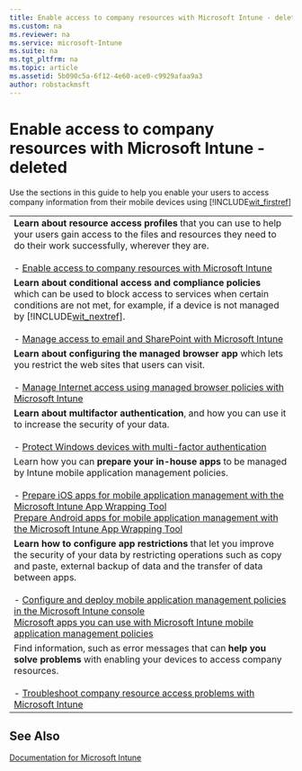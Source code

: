 ```yaml
---
title: Enable access to company resources with Microsoft Intune - deleted
ms.custom: na
ms.reviewer: na
ms.service: microsoft-Intune
ms.suite: na
ms.tgt_pltfrm: na
ms.topic: article
ms.assetid: 5b090c5a-6f12-4e60-ace0-c9929afaa9a3
author: robstackmsft
---
```

# Enable access to company resources with Microsoft Intune - deleted
Use the sections in this guide to help you enable your users to access company information from their mobile devices using [!INCLUDE[wit_firstref](../Token/wit_firstref_md.md)]

||
|-|
|**Learn about resource access profiles** that you can use to help your users gain access to the files and resources they need to do their work successfully, wherever they are.<br /><br />-   [Enable access to company resources with Microsoft Intune](../Topic/Enable-access-to-company-resources-with-Microsoft-Intune.md)|
|**Learn about conditional access and compliance policies** which can be used to block access to services when certain conditions are not met, for example, if a device is not managed by [!INCLUDE[wit_nextref](../Token/wit_nextref_md.md)].<br /><br />-   [Manage access to email and SharePoint with Microsoft Intune](../Topic/Manage-access-to-email-and-SharePoint-with-Microsoft-Intune.md)|
|**Learn about configuring the managed browser app** which lets you restrict the web sites that users can visit.<br /><br />-   [Manage Internet access using managed browser policies with Microsoft Intune](../Topic/Manage-Internet-access-using-managed-browser-policies-with-Microsoft-Intune.md)|
|**Learn about multifactor authentication**, and how you can use it to increase the security of your data.<br /><br />-   [Protect Windows devices with multi-factor authentication](../Topic/Protect-Windows-devices-with-multi-factor-authentication.md)|
|Learn how you can **prepare your in-house apps** to be managed by Intune mobile application management policies.<br /><br />-   [Prepare iOS apps for mobile application management with the Microsoft Intune App Wrapping Tool](../Topic/Prepare-iOS-apps-for-mobile-application-management-with-the-Microsoft-Intune-App-Wrapping-Tool.md)<br />    [Prepare Android apps for mobile application management with the Microsoft Intune App Wrapping Tool](../Topic/Prepare-Android-apps-for-mobile-application-management-with-the-Microsoft-Intune-App-Wrapping-Tool.md)|
|**Learn how to configure app restrictions** that let you improve the security of your data by restricting operations such as copy and paste, external backup of data and the transfer of data between apps.<br /><br />-   [Configure and deploy mobile application management policies in the Microsoft Intune console](../Topic/Configure-and-deploy-mobile-application-management-policies-in-the-Microsoft-Intune-console.md)<br />    [Microsoft apps you can use with Microsoft Intune mobile application management policies](../Topic/Microsoft-apps-you-can-use-with-Microsoft-Intune-mobile-application-management-policies.md)|
|Find information, such as error messages that can **help you solve problems** with enabling your devices to access company resources.<br /><br />-   [Troubleshoot company resource access problems with Microsoft Intune](../Topic/Troubleshoot-company-resource-access-problems-with-Microsoft-Intune.md)|

## See Also
[Documentation for Microsoft Intune](../Topic/Documentation-for-Microsoft-Intune.md)

